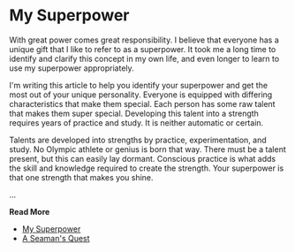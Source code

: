 # My Superpower

With great power comes great responsibility. I believe that everyone has a unique gift that I like to refer to as a superpower. It took me a long time to identify and clarify this concept in my own life, and even longer to learn to use my superpower appropriately.

I'm writing this article to help you identify your superpower and get the most out of your unique personality. Everyone is equipped with differing characteristics that make them special. Each person has some raw talent that makes them super special. Developing this talent into a strength requires years of practice and study. It is neither automatic or certain.

Talents are developed into strengths by practice, experimentation, and study. No Olympic athlete or genius is born that way. There must be a talent present, but this can easily lay dormant. Conscious practice is what adds the skill and knowledge required to create the strength. Your superpower is that one strength that makes you shine.

...

**Read More**

* [My Superpower](https://seamansguide.com/book/quest/MySuperpower.md)
* [A Seaman's Quest](https://seamansguide.com/book/quest)

